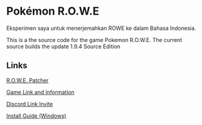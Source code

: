 # Pokémon R.O.W.E

Eksperimen saya untuk menerjemahkan ROWE ke dalam Bahasa Indonesia.

This is a the source code for the game Pokemon R.O.W.E.
The current source builds the update 1.9.4 Source Edition

## Links
[R.O.W.E. Patcher](https://belialclover.github.io/Rowe-Patcher/)

[Game Link and Information](https://www.pokecommunity.com/threads/pokemon-r-o-w-e-an-open-world-version-of-pok%C3%A9mon-emerald-gen-8-following-pok%C3%A9mon-costumes-and-much-more.442592/)

[Discord Link Invite](https://discord.gg/dsfgNP4b9a)

[Install Guide (Windows)](https://www.pokecommunity.com/threads/tutorial-how-to-build-the-pokémon-gba-decomps-using-wsl-win10.432351/)

